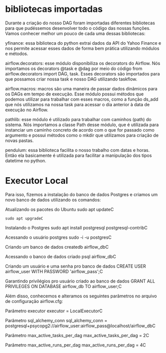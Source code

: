 # bibliotecas importadas

Durante a criação do nosso DAG foram importadas diferentes bibliotecas para que pudéssemos desenvolver todo o código das nossas funções. Vamos conhecer melhor um pouco de cada uma dessas bibliotecas:

yfinance: essa biblioteca do python extrai dados da API do Yahoo Finance e nos permite acessar esses dados de forma bem prática utilizando módulos e métodos.

airflow.decorators: esse módulo disponibiliza os decorators do Airflow. Nós importamos os decorators @task e @dag por meio do código from airflow.decorators import DAG, task. Esses decorators são importados para que possamos criar nossa task e nosso DAG utilizando taskflow.

airflow.macros: macros são uma maneira de passar dados dinâmicos para os DAGs em tempo de execução. Esse módulo possui métodos que podemos utilizar para trabalhar com esses macros, como a função ds_add que nós utilizamos na nossa task para acessar o dia anterior à data de execução no Airflow.

pathlib: esse módulo é utilizado para trabalhar com caminhos (path) do sistema. Nós importamos a classe Path desse módulo, que é utilizada para instanciar um caminho concreto de acordo com o que for passado como argumento e possui métodos como o mkdir que utilizamos para criação de novas pastas.

pendulum: essa biblioteca facilita o nosso trabalho com datas e horas. Então ela basicamente é utilizada para facilitar a manipulação dos tipos datetime no python.

# Executor Local

Para isso, fizemos a instalação do banco de dados Postgres e criamos um novo banco de dados utilizando os comandos:

Atualizando os pacotes do Ubuntu
    sudo apt updateC

    sudo apt upgradeC

Instalando o Postgres
    sudo apt install postgresql postgresql-contribC

Acessando o usuário postgres
    sudo -i -u postgresC

Criando um banco de dados
    createdb airflow_dbC

Acessando o banco de dados criado
    psql airflow_dbC

Criando um usuário e uma senha pro banco de dados
    CREATE USER airflow_user WITH PASSWORD 'airflow_pass';C

Garantindo privilégios pro usuário criado ao banco de dados
    GRANT ALL PRIVILEGES ON DATABASE airflow_db TO airflow_user;C

Além disso, conhecemos e alteramos os seguintes parâmetros no arquivo de configuração airflow.cfg:

Parâmetro executor
    executor = LocalExecutorC

Parâmetro sql_alchemy_conn
    sql_alchemy_conn = postgresql+psycopg2://airflow_user:airflow_pass@localhost/airflow_dbC

Parâmetro max_active_tasks_per_dag
    max_active_tasks_per_dag = 2C

Parâmetro max_active_runs_per_dag
    max_active_runs_per_dag = 4C
